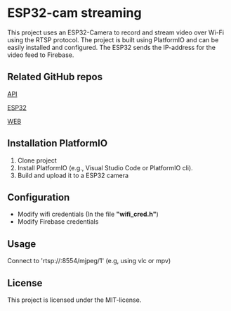 # ESP32-cam streaming
This project uses an ESP32-Camera to record and stream video over Wi-Fi using the RTSP protocol. The project is built using PlatformIO and can be easily installed and configured. The ESP32 sends the IP-address for the video feed to Firebase.
## Related GitHub repos
[API](https://github.com/fogge1/survelliance-camera-server)

[ESP32](https://github.com/fogge1/surveillance-camera-esp32)

[WEB](https://github.com/abbGusjak251/iot-surveillance-web-app)

## Installation PlatformIO
1. Clone project
2. Install PlatformIO (e.g., Visual Studio Code or PlatformIO cli).
3. Build and upload it to a ESP32 camera

## Configuration
* Modify wifi credentials (In the file **"wifi_cred.h"**)
* Modify Firebase credentials
## Usage
Connect to 'rtsp://<ip>:8554/mjpeg/1' (e.g, using vlc or mpv)

## License
This project is licensed under the MIT-license.

